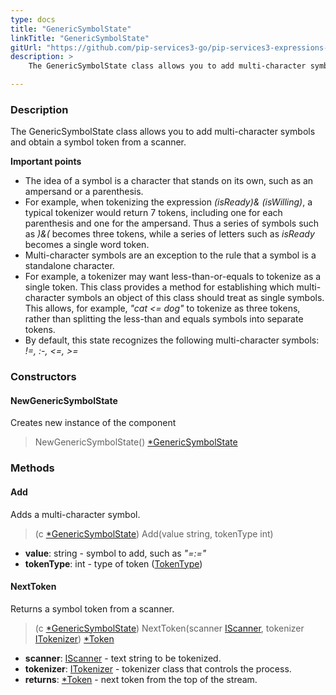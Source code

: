 ```yaml
---
type: docs
title: "GenericSymbolState"
linkTitle: "GenericSymbolState"
gitUrl: "https://github.com/pip-services3-go/pip-services3-expressions-go"
description: > 
    The GenericSymbolState class allows you to add multi-character symbols and obtain a symbol token from a scanner.

---
```


### Description

The GenericSymbolState class allows you to add multi-character symbols and obtain a symbol token from a scanner.

**Important points**

- The idea of a symbol is a character that stands on its own, such as an ampersand or a parenthesis.  
- For example, when tokenizing the expression *(isReady)& (isWilling)*, a typical tokenizer would return 7 tokens, including one for each parenthesis and one for the ampersand. Thus a series of symbols such as *)&(* becomes three tokens, while a series of letters such as *isReady* becomes a single word token.
- Multi-character symbols are an exception to the rule that a symbol is a standalone character.  
- For example, a tokenizer may want less-than-or-equals to tokenize as a single token. This class provides a method for establishing which multi-character symbols an object of this class should treat as single symbols. This allows, for example, *"cat <= dog"* to tokenize as three tokens, rather than splitting the less-than and equals symbols into separate tokens.
- By default, this state recognizes the following multi-character symbols: *!=, :-, <=, >=*

### Constructors

#### NewGenericSymbolState
Creates new instance of the component
> NewGenericSymbolState() [*GenericSymbolState]()


### Methods

#### Add
Adds a multi-character symbol.

> (c [*GenericSymbolState]()) Add(value string, tokenType int)

- **value**: string - symbol to add, such as *"=:="*
- **tokenType**: int - type of token ([TokenType](../../token_type))


#### NextToken
Returns a symbol token from a scanner.

> (c [*GenericSymbolState]()) NextToken(scanner [IScanner](../../../io/iscanner), tokenizer [ITokenizer](../../itokenizer)) [*Token](../../token)

- **scanner**: [IScanner](../../../io/iscanner) - text string to be tokenized.
- **tokenizer**: [ITokenizer](../../itokenizer) - tokenizer class that controls the process.
- **returns**: [*Token](../../token) - next token from the top of the stream.
